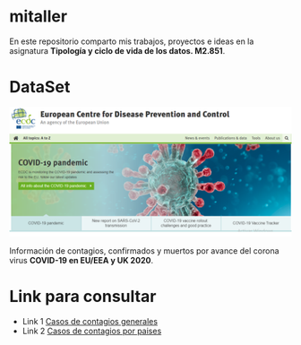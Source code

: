 # mitaller
En este repositorio comparto mis trabajos, proyectos e ideas en la asignatura **Tipología y ciclo de vida de los datos. M2.851**.

# DataSet
![Imagen](/images/CORONA.png)

Información de contagios, confirmados y muertos por avance del corona virus **COVID-19 en EU/EEA y UK 2020**.

# Link para consultar
* Link 1 [Casos de contagios generales](https://www.ecdc.europa.eu)
* Link 2 [Casos de contagios por paises](https://www.ecdc.europa.eu/en/geographical-distribution-2019-ncov-cases)
